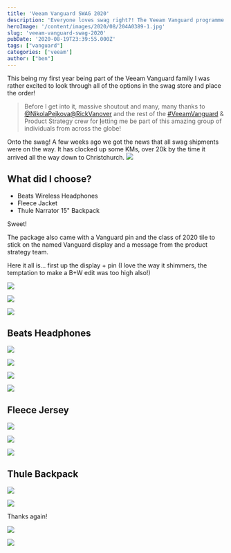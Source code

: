 ```yaml
---
title: 'Veeam Vanguard SWAG 2020'
description: 'Everyone loves swag right?! The Veeam Vanguard programme has one of the best selections in the business. This was my first year and here is what I went for.'
heroImage: '/content/images/2020/08/204A0389-1.jpg'
slug: 'veeam-vanguard-swag-2020'
pubDate: '2020-08-19T23:39:55.000Z'
tags: ["vanguard"] 
categories: ['veeam']
author: ["ben"]
---
```


This being my first year being part of the Veeam Vanguard family I was rather excited to look through all of the options in the swag store and place the order! 

> Before I get into it, massive shoutout and many, many thanks to [@NikolaPejkova](https://twitter.com/NikolaPejkova)[@RickVanover](https://twitter.com/RickVanover) and the rest of the [#VeeamVanguard](https://twitter.com/hashtag/VeeamVanguard?src=hashtag_click) & Product Strategy crew for [l](https://twitter.com/hashtag/veeam?src=hashtag_click)etting me be part of this amazing group of individuals from across the globe!

Onto the swag! A few weeks ago we got the news that all swag shipments were on the way. It has clocked up some KMs, over 20k by the time it arrived all the way down to Christchurch.
![](/content/images/2020/08/shipping.jpeg)
## What did I choose?

- Beats Wireless Headphones
- Fleece Jacket
- Thule Narrator 15" Backpack

Sweet! 

The package also came with a Vanguard pin and the class of 2020 tile to stick on the named Vanguard display and a message from the product strategy team.

Here it all is... first up the display + pin (I love the way it shimmers, the temptation to make a B+W edit was too high also!)

![](/content/images/2020/08/204A0404.jpg)

![](/content/images/2020/08/204A0398.jpg)

![](/content/images/2020/08/204A0392.jpg)

## Beats Headphones

![](/content/images/2020/08/204A0406.jpg)

![](/content/images/2020/08/204A0407.jpg)

![](/content/images/2020/08/204A0408.jpg)

![](/content/images/2020/08/204A0383.jpg)

## Fleece Jersey

![](/content/images/2020/08/204A0402.jpg)

![](/content/images/2020/08/204A0391.jpg)

![](/content/images/2020/08/204A0389.jpg)

## Thule Backpack

![](/content/images/2020/08/204A0399.jpg)

![](/content/images/2020/08/204A0388.jpg)

Thanks again!

![](/content/images/2020/08/204A0380.jpg)

![](/content/images/2020/08/204A0410-1.jpg)

